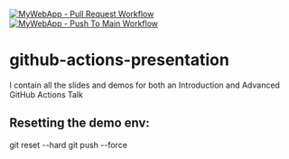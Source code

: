 [![MyWebApp - Pull Request Workflow](https://github.com/mickeygoussetorg/github-actions-presentation/actions/workflows/mywebapp-pr.yml/badge.svg?branch=mickeygousset%2Fcreate-real-world-demo)](https://github.com/mickeygoussetorg/github-actions-presentation/actions/workflows/mywebapp-pr.yml) [![MyWebApp - Push To Main Workflow](https://github.com/mickeygoussetorg/github-actions-presentation/actions/workflows/mywebapp-push-to-main.yml/badge.svg)](https://github.com/mickeygoussetorg/github-actions-presentation/actions/workflows/mywebapp-push-to-main.yml)

# github-actions-presentation
I contain all the slides and demos for both an Introduction and Advanced GitHub Actions Talk

## Resetting the demo env:

git reset --hard <the latest version>
git push --force

